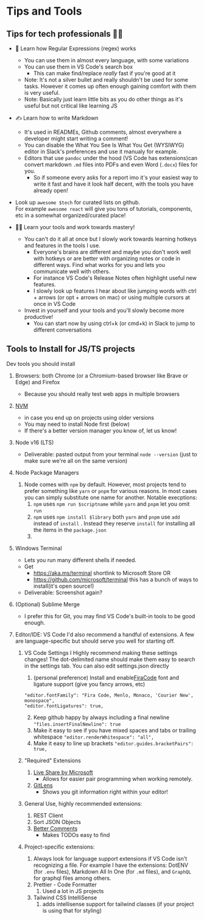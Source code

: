 # Tips and Tools

## Tips for tech professionals 🧑‍💻

- 🔢  Learn how Regular Expressions (regex) works 

  - You can use them in almost every language, with some variations
  - You can use them in VS Code's search box
    - This can make find/replace _really_ fast if you're good at it
  - Note: It's not a silver bullet and really shouldn't be used for some tasks. However it comes up often enough gaining comfort with them is very useful.
  - Note: Basically just learn little bits as you do other things as it's useful but not critical like learning JS

- ✍️  Learn how to write Markdown 

  - It's used in READMEs, Github comments, almost everywhere a developer might start writing a comment!
  - You can disable the What You See Is What You Get (WYSIWYG) editor in Slack's preferences and use it manualy for example.
  - Editors that use `pandoc` under the hood (VS Code has extensions)can convert markdown `.md` files into PDFs and even Word (`.docx`) files for you. 
    - So if someone every asks for a report imo it's your easiest way to write it fast and have it look half decent, with the tools you have already open!

- Look up `awesome $tech` for curated lists on github.  
  For example `awesome react` will give you tons of tutorials, components, etc in a somewhat organized/curated place!

- 🧑‍🎓 Learn your tools and work towards mastery!

  - You can't do it all at once but I slowly work towards learning hotkeys and features in the tools I use. 
    - Everyone's brains are different and maybe you don't work well with hotkeys or are better with organizing notes or code in different ways. Find what works for you and lets you communicate well with others.
    - For instance VS Code's Release Notes often highlight useful new features.
    - I slowly look up features I hear about like jumping words with ctrl + arrows (or opt + arrows on mac) or using multiple cursors at once in VS Code
  - Invest in yourself and your tools and you'll slowly become more productive!
    - You can start now by using ctrl+k (or cmd+k) in Slack to jump to different conversations

## Tools to Install for JS/TS projects

Dev tools you should install

1. Browsers: both Chrome (or a Chromium-based browser like Brave or Edge) and Firefox

   - Because you should really test web apps in multiple browsers

2. [NVM](https://github.com/nvm-sh/nvm)

   - in case you end up on projects using older versions
   - You may need to install Node first (below)
   - If there's a better version manager you know of, let us know!

3. Node v16 (LTS)

   - Deliverable: pasted output from your terminal `node --version` (just to make sure we're all on the same version)

4. Node Package Managers

   1. Node comes with `npm` by default. However, most projects tend to prefer something like `yarn` or `pnpm` for various reasons. In most cases you can simply substitute one name for another. Notable execptions:
      1.  `npm` uses `npm run $scriptname` while `yarn` and `pnpm` let you omit `run`
      2. `npm` uses `npm install $library` both `yarn` and `pnpm` use `add` instead of `install` . Instead they reserve `install` for installing all the items in the `package.json`
      3. 

5. Windows Terminal

   - Lets you run many different shells if needed.
   - Get
     - https://aka.ms/terminal shortlink to Microsoft Store OR
     - https://github.com/microsoft/terminal this has a bunch of ways to install(it's open source!)
   - Deliverable: Screenshot again?

6. (Optional) Sublime Merge

   - I prefer this for Git, you may find VS Code's built-in tools to be good enough.

7. Editor/IDE: VS Code
   I'd also recommend a handful of extensions. A few are language-specific but should serve you well for starting off.

   1. VS Code Settings
      I Highly recommend making these settings changes! The dot-delimited name should make them easy to search in the settings tab. You can also edit settings.json directly

      1. (personal preference) Install and enable[FiraCode](https://github.com/tonsky/FiraCode) font and ligature support (give you fancy arrows, etc)

      ``` 
      "editor.fontFamily": "Fira Code, Menlo, Monaco, 'Courier New', monospace",
      "editor.fontLigatures": true,
      ```

      2.  Keep github happy by always including a final newline `"files.insertFinalNewline": true`
      3.  Make it easy to see if you have mixed spaces and tabs or trailing whitespace `"editor.renderWhitespace": "all",`
      4.  Make it easy to line up brackets `"editor.guides.bracketPairs": true,`

   2. "Required" Extensions

      1. [Live Share by Microsoft]( https://marketplace.visualstudio.com/items?itemName=MS-vsliveshare.vsliveshare)
         - Allows for easier pair programming when working remotely.
      2. [GitLens](https://marketplace.visualstudio.com/items?itemName=eamodio.gitlens)
         - Shows you git information right within your editor!

   3. General Use, highly recommended extensions:

      1. REST Client
      2. Sort JSON Objects
      3. [Better Comments](https://marketplace.visualstudio.com/items?itemName=aaron-bond.better-comments)
           - Makes TODOs easy to find

   4. Project-specific extensions:

      1. Always look for language support extensions if VS Code isn't recognizing a file. For example I have the extensions: DotENV (for `.env` files), Markdown All In One (for `.md` files), and `GraphQL` for graphql files among others.
      2. Prettier - Code Formatter
         1. Used a lot in JS projects
      3. Tailwind CSS IntelliSense
         1. adds intellisense support for tailwind classes (if your project is using that for styling)
